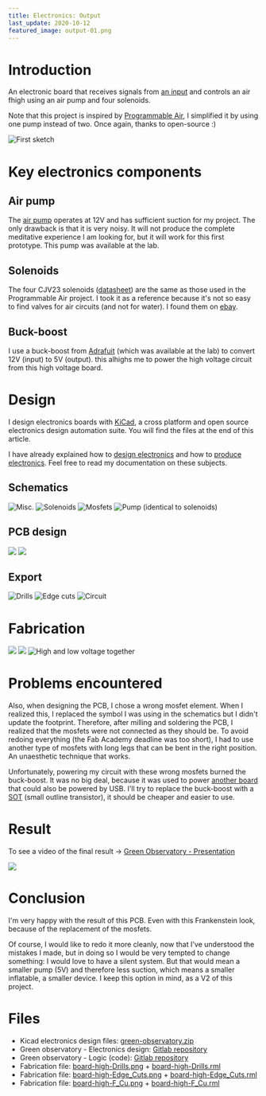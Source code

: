 ```yaml
---
title: Electronics: Output
last_update: 2020-10-12
featured_image: output-01.png
---
```


# Introduction

An electronic board that receives signals from [an input](green-observatory-input.html) and controls an air fhigh using an air pump and four solenoids.

Note that this project is inspired by [Programmable Air](https://www.programmableair.com/), I simplified it by using one pump instead of two. Once again, thanks to open-source :)

![First sketch](schema.jpg)

# Key electronics components

## Air pump

The [air pump](https://www.sparkfun.com/products/10398) operates at 12V and has sufficient suction for my project. The only drawback is that it is very noisy. It will not produce the complete meditative experience I am looking for, but it will work for this first prototype. This pump was available at the lab.

## Solenoids

The four CJV23 solenoids ([datasheet](file:CJV23.pdf)) are the same as those used in the Programmable Air project. I took it as a reference because it's not so easy to find valves for air circuits (and not for water). I found them on [ebay](https://www.ebay.es/itm/324162624034).

## Buck-boost

I use a buck-boost from [Adrafuit](https://www.adafruit.com/product/2190) (which was available at the lab) to convert 12V (input) to 5V (output). this alhighs me to power the high voltage circuit from this high voltage board.

# Design

I design electronics boards with [KiCad](https://kicad-pcb.org/), a cross platform and open source electronics design automation suite. You will find the files at the end of this article.

I have already explained how to [design electronics](file:///home/antoine/repo/dok-antoine-studio/public/electronics-design.html) and how to [produce electronics](file:///home/antoine/repo/dok-antoine-studio/public/electronics-production.html). Feel free to read my documentation on these subjects.

## Schematics

![Misc.](design-01.png)
![Solenoids](design-02.png)
![Mosfets](design-03.png)
![Pump (identical to solenoids)](design-04.png)

## PCB design

![](design-05.png:flux)
![](design-06.png:flux)

## Export

![Drills](board-high-Drills.png)
![Edge cuts](board-high-Edge_Cuts.png)
![Circuit](board-high-F_Cu.png)

# Fabrication

![](fabrication-01.jpg)
![](fabrication-02.jpg)
![High and low voltage together](fabrication-03.jpg)


# Problems encountered

Also, when designing the PCB, I chose a wrong mosfet element. When I realized this, I replaced the symbol I was using in the schematics but I didn't update the footprint. Therefore, after milling and soldering the PCB, I realized that the mosfets were not connected as they should be. To avoid redoing everything (the Fab Academy deadline was too short), I had to use another type of mosfets with long legs that can be bent in the right position.  An unaesthetic technique that works.

Unfortunately, powering my circuit with these wrong mosfets burned the buck-boost. It was no big deal, because it was used to power [another board](green-observatory-input.html) that could also be powered by USB. I'll try to replace the buck-boost with a [SOT](https://en.wikipedia.org/wiki/Small-outline_transistor) (small outline transistor), it should be cheaper and easier to use.

# Result

To see a video of the final result -> [Green Observatory - Presentation](green-observatory-presentation.html)

![](electronics.jpg)


# Conclusion

I'm very happy with the result of this PCB. Even with this Frankenstein look, because of the replacement of the mosfets.

Of course, I would like to redo it more cleanly, now that I've understood the mistakes I made, but in doing so I would be very tempted to change something: I would love to have a silent system. But that would mean a smaller pump (5V) and therefore less suction, which means a smaller inflatable, a smaller device. I keep this option in mind, as a V2 of this project.



# Files


- Kicad electronics design files: [green-observatory.zip](file:green-observatory.zip)
- Green observatory - Electronics design: [Gitlab repository](https://gitlab.com/antoinestudio/green-observatory)
- Green observatory - Logic (code): [Gitlab repository](https://gitlab.com/antoinestudio/green-observatory-logic)
- Fabrication file: [board-high-Drills.png](file:board-high-Drills.png) + [board-high-Drills.rml](file:board-high-Drills.rml)
- Fabrication file: [board-high-Edge_Cuts.png](file:board-high-Edge_Cuts.png) + [board-high-Edge_Cuts.rml](file:board-high-Edge_Cuts.rml)
- Fabrication file: [board-high-F_Cu.png](file:board-high-F_Cu.png) + [board-high-F_Cu.rml](file:board-high-F_Cu.rml)